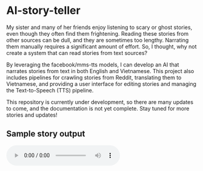 # AI-story-teller

My sister and many of her friends enjoy listening to scary or ghost stories, even though they often find them frightening. Reading these stories from other sources can be dull, and they are sometimes too lengthy. Narrating them manually requires a significant amount of effort. So, I thought, why not create a system that can read stories from text sources?

By leveraging the facebook/mms-tts models, I can develop an AI that narrates stories from text in both English and Vietnamese. This project also includes pipelines for crawling stories from Reddit, translating them to Vietnamese, and providing a user interface for editing stories and managing the Text-to-Speech (TTS) pipeline.

This repository is currently under development, so there are many updates to come, and the documentation is not yet complete. Stay tuned for more stories and updates!

## Sample story output
<audio controls>
  <source src="[story-sample/22.wav](https://github.com/indigoYoshimaru/video-story-teller/blob/d723d148ea9efc9da191edc012ff53caf42ca751/story-sample/22.wav)" type="audio/wav">
</audio>


